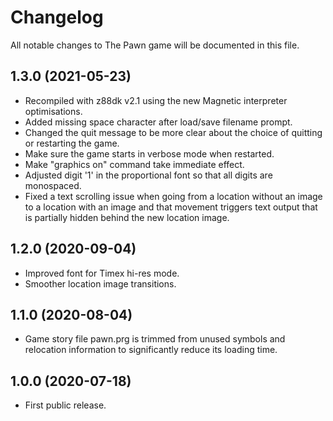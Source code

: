 # Changelog

All notable changes to The Pawn game will be documented in this file.

## 1.3.0 (2021-05-23)

* Recompiled with z88dk v2.1 using the new Magnetic interpreter optimisations.
* Added missing space character after load/save filename prompt.
* Changed the quit message to be more clear about the choice of quitting or
restarting the game.
* Make sure the game starts in verbose mode when restarted.
* Make "graphics on" command take immediate effect.
* Adjusted digit '1' in the proportional font so that all digits are monospaced.
* Fixed a text scrolling issue when going from a location without an image to a
location with an image and that movement triggers text output that is partially
hidden behind the new location image.

## 1.2.0 (2020-09-04)

* Improved font for Timex hi-res mode.
* Smoother location image transitions.

## 1.1.0 (2020-08-04)

* Game story file pawn.prg is trimmed from unused symbols and relocation
information to significantly reduce its loading time.

## 1.0.0 (2020-07-18)

* First public release.
